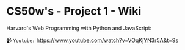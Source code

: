 # CS50w's - Project 1 - Wiki
Harvard's Web Programming with Python and JavaScript:

📹 `Youtube:` https://www.youtube.com/watch?v=VOqKjYN3r5A&t=9s
